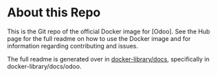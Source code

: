 About this Repo
======

This is the Git repo of the official Docker image for [Odoo]. See the Hub page for the full readme on how to use the Docker image and for information regarding contributing and issues.

The full readme is generated over in [docker-library/docs](https://github.com/docker-library/docs), specifically in docker-library/docs/odoo.
